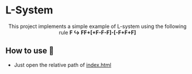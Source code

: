 # L-System

<p align="center">This project implements a simple example of L-system using the following rule <strong>F &#8618; FF+[+F-F-F]-[-F+F+F]</strong></p>
 
## How to use :scroll:

- Just open the relative path of [index.html](./src/index.html)

